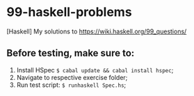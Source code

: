 # 99-haskell-problems
[Haskell] My solutions to https://wiki.haskell.org/99_questions/

## Before testing, make sure to:
1. Install HSpec ```$ cabal update && cabal install hspec```;
2. Navigate to respective exercise folder;
3. Run test script: ```$ runhaskell Spec.hs```;
